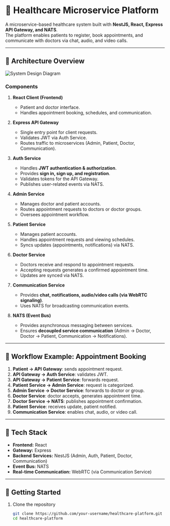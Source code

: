 # 🏥 Healthcare Microservice Platform

A microservice-based healthcare system built with **NestJS, React, Express API Gateway, and NATS**.  
The platform enables patients to register, book appointments, and communicate with doctors via chat, audio, and video calls.

---

## 🔹 Architecture Overview

![System Design Diagram](./architecture-diagram.png)

### Components

1. **React Client (Frontend)**
   - Patient and doctor interface.
   - Handles appointment booking, schedules, and communication.

2. **Express API Gateway**
   - Single entry point for client requests.
   - Validates JWT via Auth Service.
   - Routes traffic to microservices (Admin, Patient, Doctor, Communication).

3. **Auth Service**
   - Handles **JWT authentication & authorization**.
   - Provides **sign in, sign up, and registration**.
   - Validates tokens for the API Gateway.
   - Publishes user-related events via NATS.

4. **Admin Service**
   - Manages doctor and patient accounts.
   - Routes appointment requests to doctors or doctor groups.
   - Oversees appointment workflow.

5. **Patient Service**
   - Manages patient accounts.
   - Handles appointment requests and viewing schedules.
   - Syncs updates (appointments, notifications) via NATS.

6. **Doctor Service**
   - Doctors receive and respond to appointment requests.
   - Accepting requests generates a confirmed appointment time.
   - Updates are synced via NATS.

7. **Communication Service**
   - Provides **chat, notifications, audio/video calls (via WebRTC signaling)**.
   - Uses NATS for broadcasting communication events.

8. **NATS (Event Bus)**
   - Provides asynchronous messaging between services.
   - Ensures **decoupled service communication** (Admin → Doctor, Doctor → Patient, Communication → Notifications).

---

## 🔹 Workflow Example: Appointment Booking

1. **Patient → API Gateway**: sends appointment request.  
2. **API Gateway → Auth Service**: validates JWT.  
3. **API Gateway → Patient Service**: forwards request.  
4. **Patient Service → Admin Service**: request is categorized.  
5. **Admin Service → Doctor Service**: forwards to doctor or group.  
6. **Doctor Service**: doctor accepts, generates appointment time.  
7. **Doctor Service → NATS**: publishes appointment confirmation.  
8. **Patient Service**: receives update, patient notified.  
9. **Communication Service**: enables chat, audio, or video call.

---

## 🔹 Tech Stack

- **Frontend:** React  
- **Gateway:** Express  
- **Backend Services:** NestJS (Admin, Auth, Patient, Doctor, Communication)  
- **Event Bus:** NATS  
- **Real-time Communication:** WebRTC (via Communication Service)  

---

## 🚀 Getting Started

1. Clone the repository
   ```bash
   git clone https://github.com/your-username/healthcare-platform.git
   cd healthcare-platform
